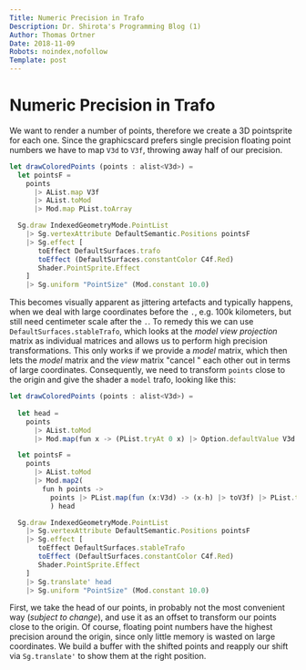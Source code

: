 ```yaml
---
Title: Numeric Precision in Trafo
Description: Dr. Shirota's Programming Blog (1)
Author: Thomas Ortner
Date: 2018-11-09
Robots: noindex,nofollow
Template: post
---
```

# Numeric Precision in Trafo

We want to render a number of points, therefore we create a 3D pointsprite for each one. Since the graphicscard prefers single precision floating point numbers we have to map `V3d` to `V3f`, throwing away half of our precision.

```javascript
let drawColoredPoints (points : alist<V3d>) =
  let pointsF = 
    points 
      |> AList.map V3f
      |> AList.toMod 
      |> Mod.map PList.toArray

  Sg.draw IndexedGeometryMode.PointList
    |> Sg.vertexAttribute DefaultSemantic.Positions pointsF
    |> Sg.effect [
       toEffect DefaultSurfaces.trafo
       toEffect (DefaultSurfaces.constantColor C4f.Red)
       Shader.PointSprite.Effect
    ]
    |> Sg.uniform "PointSize" (Mod.constant 10.0)
```

This becomes visually apparent as jittering artefacts and typically happens, when we deal with large coordinates before the `.`, e.g. 100k kilometers, but still need centimeter scale after the `.`. To remedy this we can use `DefaultSurfaces.stableTrafo`, which looks at the *model* *view* *projection* matrix as individual matrices and allows us to perform high precision transformations. This only works if we provide a *model* matrix, which then lets the *model* matrix and the *view* matrix "cancel " each other out in terms of large coordinates. Consequently, we need to transform `points` close to the origin and give the shader a `model` trafo, looking like this:

```javascript
let drawColoredPoints (points : alist<V3d>) =
  
  let head =
    points
      |> AList.toMod 
      |> Mod.map(fun x -> (PList.tryAt 0 x) |> Option.defaultValue V3d.Zero)

  let pointsF = 
    points 
      |> AList.toMod 
      |> Mod.map2(
        fun h points -> 
          points |> PList.map(fun (x:V3d) -> (x-h) |> toV3f) |> PList.toArray
          ) head

  Sg.draw IndexedGeometryMode.PointList
    |> Sg.vertexAttribute DefaultSemantic.Positions pointsF
    |> Sg.effect [
       toEffect DefaultSurfaces.stableTrafo
       toEffect (DefaultSurfaces.constantColor C4f.Red)
       Shader.PointSprite.Effect
    ]
    |> Sg.translate' head
    |> Sg.uniform "PointSize" (Mod.constant 10.0)

```

First, we take the head of our points, in probably not the most convenient way (*subject to change*), and use it as an offset to transform our points close to the origin. Of course, floating point numbers have the highest precision around the origin, since only little memory is wasted on large coordinates. We build a buffer with the shifted points and reapply our shift via `Sg.translate'` to show them at the right position.